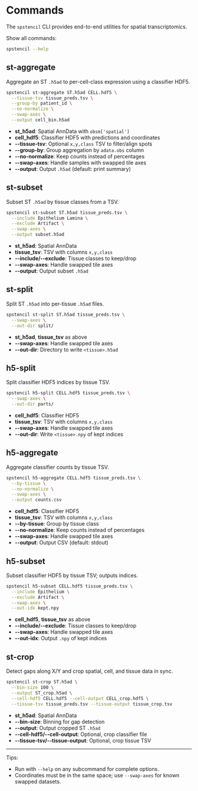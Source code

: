 # Commands

The `spstencil` CLI provides end-to-end utilities for spatial transcriptomics.

Show all commands:

```bash
spstencil --help
```

## st-aggregate

Aggregate an ST `.h5ad` to per-cell-class expression using a classifier HDF5.

```bash
spstencil st-aggregate ST.h5ad CELL.hdf5 \
  --tissue-tsv tissue_preds.tsv \
  --group-by patient_id \
  --no-normalize \
  --swap-axes \
  --output cell_bin.h5ad
```

- **st_h5ad**: Spatial AnnData with `obsm['spatial']`
- **cell_hdf5**: Classifier HDF5 with predictions and coordinates
- **--tissue-tsv**: Optional `x,y,class` TSV to filter/align spots
- **--group-by**: Group aggregation by `adata.obs` column
- **--no-normalize**: Keep counts instead of percentages
- **--swap-axes**: Handle samples with swapped tile axes
- **--output**: Output `.h5ad` (default: print summary)

## st-subset

Subset ST `.h5ad` by tissue classes from a TSV.

```bash
spstencil st-subset ST.h5ad tissue_preds.tsv \
  --include Epithelium Lamina \
  --exclude Artifact \
  --swap-axes \
  --output subset.h5ad
```

- **st_h5ad**: Spatial AnnData
- **tissue_tsv**: TSV with columns `x,y,class`
- **--include/--exclude**: Tissue classes to keep/drop
- **--swap-axes**: Handle swapped tile axes
- **--output**: Output subset `.h5ad`

## st-split

Split ST `.h5ad` into per-tissue `.h5ad` files.

```bash
spstencil st-split ST.h5ad tissue_preds.tsv \
  --swap-axes \
  --out-dir split/
```

- **st_h5ad**, **tissue_tsv** as above
- **--swap-axes**: Handle swapped tile axes
- **--out-dir**: Directory to write `<tissue>.h5ad`

## h5-split

Split classifier HDF5 indices by tissue TSV.

```bash
spstencil h5-split CELL.hdf5 tissue_preds.tsv \
  --swap-axes \
  --out-dir parts/
```

- **cell_hdf5**: Classifier HDF5
- **tissue_tsv**: TSV with columns `x,y,class`
- **--swap-axes**: Handle swapped tile axes
- **--out-dir**: Write `<tissue>.npy` of kept indices

## h5-aggregate

Aggregate classifier counts by tissue TSV.

```bash
spstencil h5-aggregate CELL.hdf5 tissue_preds.tsv \
  --by-tissue \
  --no-normalize \
  --swap-axes \
  --output counts.csv
```

- **cell_hdf5**: Classifier HDF5
- **tissue_tsv**: TSV with columns `x,y,class`
- **--by-tissue**: Group by tissue class
- **--no-normalize**: Keep counts instead of percentages
- **--swap-axes**: Handle swapped tile axes
- **--output**: Output CSV (default: stdout)

## h5-subset

Subset classifier HDF5 by tissue TSV; outputs indices.

```bash
spstencil h5-subset CELL.hdf5 tissue_preds.tsv \
  --include Epithelium \
  --exclude Artifact \
  --swap-axes \
  --out-idx kept.npy
```

- **cell_hdf5**, **tissue_tsv** as above
- **--include/--exclude**: Tissue classes to keep/drop
- **--swap-axes**: Handle swapped tile axes
- **--out-idx**: Output `.npy` of kept indices

## st-crop

Detect gaps along X/Y and crop spatial, cell, and tissue data in sync.

```bash
spstencil st-crop ST.h5ad \
  --bin-size 100 \
  --output ST_crop.h5ad \
  --cell-hdf5 CELL.hdf5 --cell-output CELL_crop.hdf5 \
  --tissue-tsv tissue_preds.tsv --tissue-output tissue_crop.tsv
```

- **st_h5ad**: Spatial AnnData
- **--bin-size**: Binning for gap detection
- **--output**: Output cropped ST `.h5ad`
- **--cell-hdf5/--cell-output**: Optional, crop classifier file
- **--tissue-tsv/--tissue-output**: Optional, crop tissue TSV

---

Tips:
- Run with `--help` on any subcommand for complete options.
- Coordinates must be in the same space; use `--swap-axes` for known swapped datasets.
